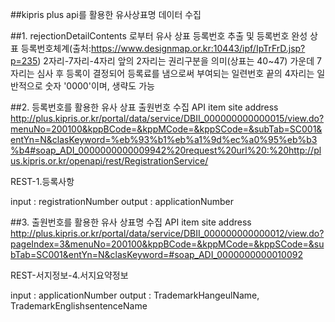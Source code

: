 ##kipris plus api를 활용한 유사상표명 데이터 수집

##1. rejectionDetailContents 로부터 유사 상표 등록번호 추출 및 등록번호 완성
상표 등록번호체계(출처:https://www.designmap.or.kr:10443/ipf/IpTrFrD.jsp?p=235)
2자리-7자리-4자리
앞의 2자리는 권리구분을 의미(상표는 40~47)
가운데 7자리는 심사 후 등록이 결정되어 등록료를 냄으로써 부여되는 일련번호
끝의 4자리는 일반적으로 숫자 '0000'이며, 생략도 가능



##2. 등록번호를 활용한 유사 상표 출원번호 수집
API item site address
http://plus.kipris.or.kr/portal/data/service/DBII_000000000000015/view.do?menuNo=200100&kppBCode=&kppMCode=&kppSCode=&subTab=SC001&entYn=N&clasKeyword=%eb%93%b1%eb%a1%9d%ec%a0%95%eb%b3%b4#soap_ADI_0000000000009942%20request%20url%20:%20http://plus.kipris.or.kr/openapi/rest/RegistrationService/

REST-1.등록사항

input : registrationNumber
output : applicationNumber

##3. 출원번호를 활용한 유사 상표명 수집
API item site address
http://plus.kipris.or.kr/portal/data/service/DBII_000000000000012/view.do?pageIndex=3&menuNo=200100&kppBCode=&kppMCode=&kppSCode=&subTab=SC001&entYn=N&clasKeyword=#soap_ADI_0000000000010092

REST-서지정보-4.서지요약정보

input : applicationNumber
output : TrademarkHangeulName, TrademarkEnglishsentenceName
